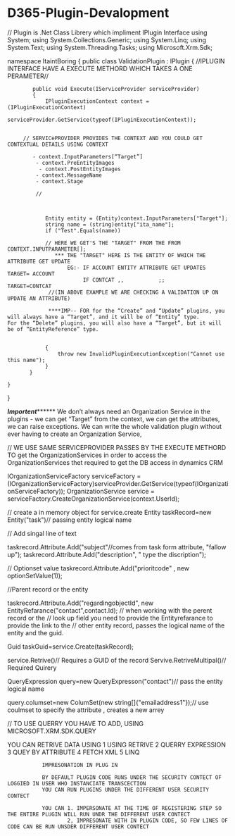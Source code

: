 # D365-Plugin-Devalopment
// Plugin is .Net Class Librery which impliment IPlugin Interface 
using System;
using System.Collections.Generic;
using System.Linq;
using System.Text;
using System.Threading.Tasks;
using Microsoft.Xrm.Sdk;

namespace ItaintBoring
{
    public class ValidationPlugin : IPlugin
    {
       //IPLUGIN INTERFACE HAVE A EXECUTE METHORD WHICH TAKES A ONE PERAMETER//
       
        
            public void Execute(IServiceProvider serviceProvider)
            {
                IPluginExecutionContext context = (IPluginExecutionContext)
                    serviceProvider.GetService(typeof(IPluginExecutionContext));
                    
                    
         // SERVICePROVIDER PROVIDES THE CONTEXT AND YOU COULD GET CONTEXTUAL DETAILS USING CONTEXT 
         
            - context.InputParameters[“Target”]
             - context.PreEntityImages
              - context.PostEntityImages
             - context.MessageName
             - context.Stage
             
             //
             
             
                    
                Entity entity = (Entity)context.InputParameters["Target"];
                string name = (string)entity["ita_name"];
                if ("Test".Equals(name))
                
                // HERE WE GET'S THE "TARGET" FROM THE FROM CONTEXT.INPUTPARAMETER[];
                   *** THE "TARGET" HERE IS THE ENTITY OF WHICH THE ATTRIBUTE GET UPDATE
                       EG:- IF ACCOUNT ENTITY ATTRIBUTE GET UPDATES TARGET= ACCOUNT
                            IF CONTCAT ,,           ;;              TARGET=CONTCAT
                 //(IN ABOVE EXAMPLE WE ARE CHECKING A VALIDATION UP ON UPDATE AN ATTRIBUTE)
                 
                 ****IMP-- FOR for the “Create” and “Update” plugins, you will always have a “Target”, and it will be of “Entity” type.                      For the “Delete” plugins, you will also have a “Target”, but it will be of “EntityReference” type.
                
                
                {
                    throw new InvalidPluginExecutionException("Cannot use this name");
                }
           }
        
    }
}

*********Importent***************
We don’t always need an Organization Service in the plugins - we can get “Target” from the context, we can get the attributes, we can raise exceptions. We can write the whole validation plugin without ever having to create an Organization Service,


// WE USE SAME SERVICEPROVIDER PASSES BY THE EXECUTE METHORD TO get the OrganizationServices in order to access the OrganizationServices thet required to get the DB access in dynamics CRM

IOrganizationServiceFactory serviceFactory = (IOrganizationServiceFactory)serviceProvider.GetService(typeof(IOrganizationServiceFactory));
OrganizationService service = serviceFactory.CreateOrganizationService(context.UserId);

// create a in memory object for service.create 
Entity taskRecord=new Entity("task")// passing entity logical name

// Add singal line of text 

taskrecord.Attribute.Add("subject"//comes from task form attribute, "fallow up");
taskrecord.Attribute.Add("description", " type the discription");

// Optionset value
taskrecord.Attribute.Add("prioritcode" , new optionSetValue(1));

//Parent record or the entity

taskrecord.Attribute.Add("regardingobjectId", new EntityRefarance("contact",contact.Id);
                                                 // when working with the perent record or the 
                                                 // look up field you need to provide the Entityrefarance to provide the link to the 
                                                 // other entity record, passes the logical name of the entity and the guid.

Guid taskGuid=service.Create(taskRecord);


service.Retrive()// Requires a GUID of the record
Servive.RetriveMultipal()// Required Quirery

QueryExpression query=new QueryExpresson("contact")// pass the entity logical name

query.columset=new ColumSet(new string[]{"emailaddress1"});// use coulmset to specify the attribute , creates a new arrey 


// TO USE QUERRY YOU HAVE TO ADD, USING MICROSOFT.XRM.SDK.QUERY

YOU CAN RETRIVE DATA USING 
1 USING RETRIVE
2 QUERRY EXPRESSION 
3 QUEY BY ATTRIBUTE
4 FETCH XML
5 LINQ


               IMPRESONATION IN PLUG IN 
               
               BY DEFAULT PLUGIN CODE RUNS UNDER THE SECURITY CONTECT OF LOGGIED IN USER WHO INSTANCIATE TRANSCECTION 
               YOU CAN RUN PLUGINS UNDER THE DIFFERENT USER SECURITY CONTECT 
               
               YOU CAN 1. IMPERSONATE AT THE TIME OF REGISTERING STEP SO THE ENTIRE PLUGIN WILL RUN UNDR THE DIFFERENT USER CONTECT
                       2, IMPRESONATE WITH IN PLUGIN CODE, SO FEW LINES OF CODE CAN BE RUN UNSDER DIFFERENT USER CONTECT
                     
